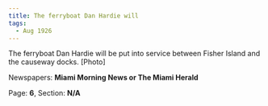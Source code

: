 ```yaml
---  
title: The ferryboat Dan Hardie will  
tags:  
  - Aug 1926  
---  
```

  
The ferryboat Dan Hardie will be put into service between Fisher Island and the causeway docks. [Photo]  
  
Newspapers: **Miami Morning News or The Miami Herald**  
  
Page: **6**, Section: **N/A** 
